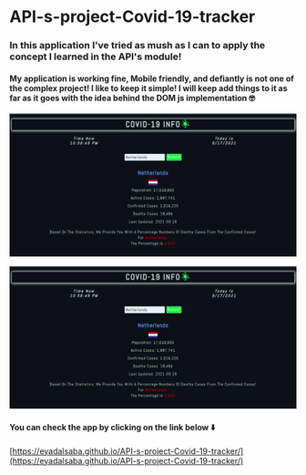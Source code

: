 # API-s-project-Covid-19-tracker

### In this application I've tried as mush as I can to apply the concept I learned in the API's module!

#### My application is working fine, Mobile friendly, and defiantly is not one of the complex project! I like to keep it simple! I will keep add things to it as far as it goes with the idea behind the DOM js implementation 🤓

![Home page screen][logo]

[logo]: https://github.com/EyadAlsaba/API-s-project-Covid-19-tracker/blob/main/Public/homepage.png "Home page screen 🖥️"

![Home page mobile][logo]

[logo]: https://github.com/EyadAlsaba/API-s-project-Covid-19-tracker/blob/main/Public/mobile.png "Home page screen 📱"

#### You can check the app by clicking on the link below ⬇️
[https://eyadalsaba.github.io/API-s-project-Covid-19-tracker/](https://eyadalsaba.github.io/API-s-project-Covid-19-tracker/)
